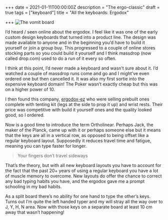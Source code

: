 +++
date = 2021-01-11T00:00:00Z
description = "The ergo-classic"
draft = true
tags = ["keyboard"]
title = "All the keyboards: Ergodox"

+++
![The vomit board](/images/rl-layout.jpg "Nice caps")

I’d heard / seen online about the ergodox. I feel like it was one of the early custom design keyboards that turned into a product line. The design was made available to anyone and in the beginning you’d have to build it yourself or join a group buy. This progressed to a couple of online stores stocking parts so you could build it yourself and I think massdrop (now called drop.com) used to do a run of it every so often. 

I think at this point, I’d never made a keyboard and wasn’t sure about it. I’d watched a couple of massdrop runs come and go and I might’ve even ordered one but then cancelled it. It was also my first sortie into the expensive keyboard domain! The Poker wasn’t exactly cheap but this was on a higher power of 10. 

I then found this company, [ergodox-ez](https://ergodox-ez.com/) who were selling prebuilt ones complete with tenting kit (legs at the side to prop it up) and wrist rests. Their price was competitive with build it yourself ones and the quality looked good, so I ordered.

Now is a good time to introduce the term Ortholinear. Perhaps Jack, the maker of the Planck, came up with it or perhaps someone else but it means that the keys are all in a vertical row, as opposed to being offset like a regular keyboard layout. Supposedly it reduces travel time and fatigue, meaning you can type faster for longer. 

> Your fingers don’t travel sideways 

That’s the theory, but with all new keyboard layouts you have to account for the fact that the past 20+ years of using a regular keyboard you have a lot of muscle memory to overcome. New layouts do offer the chance to correct any bad typing habits you have, and the ergodox gave me a prompt schooling in my bad habits.

As a split board there’s no ability for one hand to type the other’s keys. Turns out I’m quite the left handed typer and my will stray all the way over to J, Y, H, N area. Now with those keys on a separate board at least 10 cm away that wasn’t happening! 